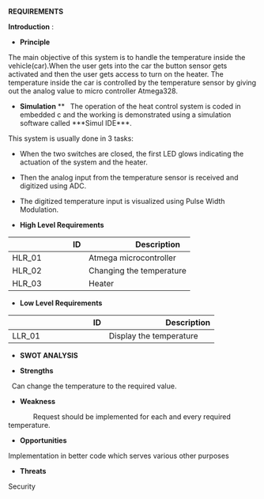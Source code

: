 ﻿**REQUIREMENTS**

**Introduction** :

- **Principle**

The main objective of this system is to handle the temperature inside the vehicle(car).When the user gets into the car the button sensor gets activated and then the user gets access to turn on the heater. The temperature inside the car is controlled by the temperature sensor by giving out  the analog value to micro controller Atmega328.    

- **Simulation**
**
` `The operation of the heat control system is coded in embedded c and the working is demonstrated using a simulation software called \*\*\*Simul IDE\*\*\*.

This system is usually done in 3 tasks:

- When the two switches are closed, the first LED glows indicating the actuation of the system and the heater.
- Then the analog input from the temperature sensor is received and digitized using ADC.
- The digitized temperature input is visualized using Pulse Width Modulation.

- **High Level Requirements**

|`               `ID|`          `Description|
| - | - |
|HLR\_01|Atmega microcontroller|
|HLR\_02|Changing the temperature|
|HLR\_03|Heater|


- **Low Level Requirements**

|`                    `ID|`              `Description|
| - | - |
|LLR\_01	|Display the temperature|

- **SWOT ANALYSIS**

- **Strengths**

` `Can change the temperature to the required value.

- **Weakness**

`       `Request should be implemented for each and every required temperature.

- **Opportunities**

Implementation in better code which serves various other purposes

- **Threats**

Security






